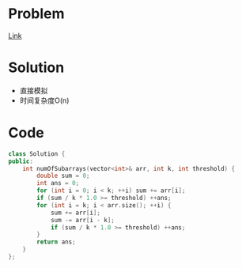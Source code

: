 # Problem
[Link](https://leetcode-cn.com/problems/number-of-sub-arrays-of-size-k-and-average-greater-than-or-equal-to-threshold/)

# Solution

* 直接模拟
* 时间复杂度O(n)

# Code
```cpp
class Solution {
public:
    int numOfSubarrays(vector<int>& arr, int k, int threshold) {
        double sum = 0;
        int ans = 0;
        for (int i = 0; i < k; ++i) sum += arr[i];
        if (sum / k * 1.0 >= threshold) ++ans;
        for (int i = k; i < arr.size(); ++i) {
            sum += arr[i];
            sum -= arr[i - k];
            if (sum / k * 1.0 >= threshold) ++ans;
        }
        return ans;
    }
};
```